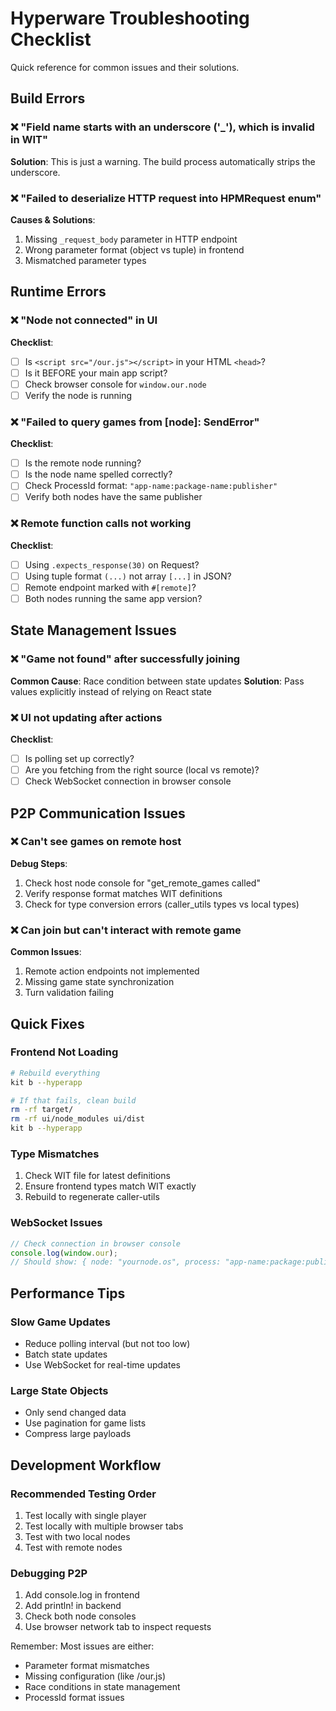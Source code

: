 # Hyperware Troubleshooting Checklist

Quick reference for common issues and their solutions.

## Build Errors

### ❌ "Field name starts with an underscore ('_'), which is invalid in WIT"
**Solution**: This is just a warning. The build process automatically strips the underscore.

### ❌ "Failed to deserialize HTTP request into HPMRequest enum"
**Causes & Solutions**:
1. Missing `_request_body` parameter in HTTP endpoint
2. Wrong parameter format (object vs tuple) in frontend
3. Mismatched parameter types

## Runtime Errors

### ❌ "Node not connected" in UI
**Checklist**:
- [ ] Is `<script src="/our.js"></script>` in your HTML `<head>`?
- [ ] Is it BEFORE your main app script?
- [ ] Check browser console for `window.our.node`
- [ ] Verify the node is running

### ❌ "Failed to query games from [node]: SendError"
**Checklist**:
- [ ] Is the remote node running?
- [ ] Is the node name spelled correctly?
- [ ] Check ProcessId format: `"app-name:package-name:publisher"`
- [ ] Verify both nodes have the same publisher

### ❌ Remote function calls not working
**Checklist**:
- [ ] Using `.expects_response(30)` on Request?
- [ ] Using tuple format `(...)` not array `[...]` in JSON?
- [ ] Remote endpoint marked with `#[remote]`?
- [ ] Both nodes running the same app version?

## State Management Issues

### ❌ "Game not found" after successfully joining
**Common Cause**: Race condition between state updates
**Solution**: Pass values explicitly instead of relying on React state

### ❌ UI not updating after actions
**Checklist**:
- [ ] Is polling set up correctly?
- [ ] Are you fetching from the right source (local vs remote)?
- [ ] Check WebSocket connection in browser console

## P2P Communication Issues

### ❌ Can't see games on remote host
**Debug Steps**:
1. Check host node console for "get_remote_games called"
2. Verify response format matches WIT definitions
3. Check for type conversion errors (caller_utils types vs local types)

### ❌ Can join but can't interact with remote game
**Common Issues**:
1. Remote action endpoints not implemented
2. Missing game state synchronization
3. Turn validation failing

## Quick Fixes

### Frontend Not Loading
```bash
# Rebuild everything
kit b --hyperapp

# If that fails, clean build
rm -rf target/
rm -rf ui/node_modules ui/dist
kit b --hyperapp
```

### Type Mismatches
1. Check WIT file for latest definitions
2. Ensure frontend types match WIT exactly
3. Rebuild to regenerate caller-utils

### WebSocket Issues
```javascript
// Check connection in browser console
console.log(window.our);
// Should show: { node: "yournode.os", process: "app-name:package:publisher" }
```

## Performance Tips

### Slow Game Updates
- Reduce polling interval (but not too low)
- Batch state updates
- Use WebSocket for real-time updates

### Large State Objects
- Only send changed data
- Use pagination for game lists
- Compress large payloads

## Development Workflow

### Recommended Testing Order
1. Test locally with single player
2. Test locally with multiple browser tabs
3. Test with two local nodes
4. Test with remote nodes

### Debugging P2P
1. Add console.log in frontend
2. Add println! in backend
3. Check both node consoles
4. Use browser network tab to inspect requests

Remember: Most issues are either:
- Parameter format mismatches
- Missing configuration (like /our.js)
- Race conditions in state management
- ProcessId format issues